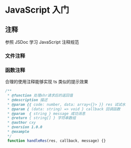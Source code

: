 # JavaScript 入门

## 注释

参照 JSDoc 学习 JavaScript 注释规范

### 文件注释

### 函数注释

合理的使用注释能够实现 ts 类似的提示效果

```JavaScript
/**
 * @function 处理xhr请求后的返回值
 * @description 描述
 * @param {{ code: number, data: array<{}> }} res 试试水
 * @param { (data: string) => void } callback 回调函数
 * @param  { string } message 成功消息
 * @return { string[] } 字符串数组
 * @author cxy
 * @version 1.0.0
 * @example
 */
 function handleRes(res, callback, message) {}

```
